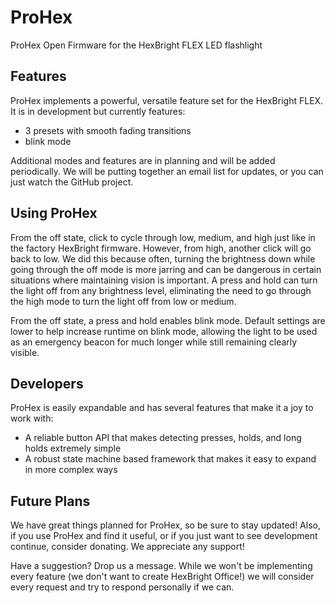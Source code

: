 # ProHex

ProHex Open Firmware for the HexBright FLEX LED flashlight



## Features

ProHex implements a powerful, versatile feature set for the HexBright FLEX. It is in development but currently features:

* 3 presets with smooth fading transitions
* blink mode

Additional modes and features are in planning and will be added periodically. We will be putting together an email list for updates, or you can just watch the GitHub project.



## Using ProHex

From the off state, click to cycle through low, medium, and high just like in the factory HexBright firmware. However, from high, another click will go back to low. We did this because often, turning the brightness down while going through the off mode is more jarring and can be dangerous in certain situations where maintaining vision is important. A press and hold can turn the light off from any brightness level, eliminating the need to go through the high mode to turn the light off from low or medium.

From the off state, a press and hold enables blink mode. Default settings are lower to help increase runtime on blink mode, allowing the light to be used as an emergency beacon for much longer while still remaining clearly visible.



## Developers

ProHex is easily expandable and has several features that make it a joy to work with:

* A reliable button API that makes detecting presses, holds, and long holds extremely simple
* A robust state machine based framework that makes it easy to expand in more complex ways



## Future Plans

We have great things planned for ProHex, so be sure to stay updated! Also, if you use ProHex and find it useful, or if you just want to see development continue, consider donating. We appreciate any support!

Have a suggestion? Drop us a message. While we won't be implementing every feature (we don't want to create HexBright Office!) we will consider every request and try to respond personally if we can.